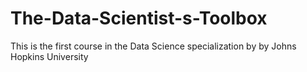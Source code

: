# The-Data-Scientist-s-Toolbox
This is the first course in the Data Science specialization by by Johns Hopkins University
